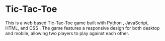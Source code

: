 # Tic-Tac-Toe
This is a web based Tic-Tac-Toe game built with Python , JavaScript, HTML, and CSS . The game features a responsive design for both desktop and mobile, allowing two players to play against each other.
